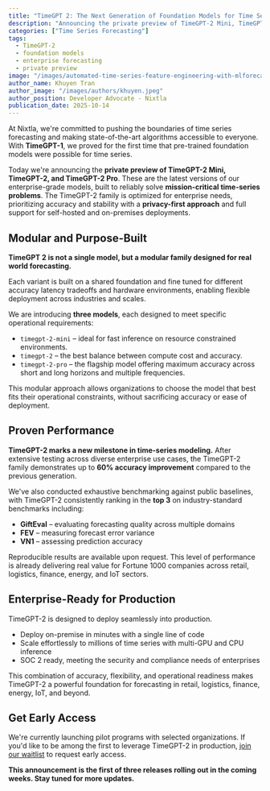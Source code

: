 ```yaml
---
title: "TimeGPT 2: The Next Generation of Foundation Models for Time Series Forecasting"
description: "Announcing the private preview of TimeGPT-2 Mini, TimeGPT-2, and TimeGPT-2 Pro—enterprise-grade foundation models with up to 60% accuracy improvement, built for mission-critical time series forecasting."
categories: ["Time Series Forecasting"]
tags:
  - TimeGPT-2
  - foundation models
  - enterprise forecasting
  - private preview
image: "/images/automated-time-series-feature-engineering-with-mlforecast/automated-feature-engineering-rolling-expanding-comparison.svg"
author_name: Khuyen Tran
author_image: "/images/authors/khuyen.jpeg"
author_position: Developer Advocate - Nixtla
publication_date: 2025-10-14
---
```


At Nixtla, we're committed to pushing the boundaries of time series forecasting and making state-of-the-art algorithms accessible to everyone. With **TimeGPT-1**, we proved for the first time that pre-trained foundation models were possible for time series.

Today we're announcing the **private preview of TimeGPT-2 Mini, TimeGPT-2, and TimeGPT-2 Pro**. These are the latest versions of our enterprise-grade models, built to reliably solve **mission-critical time-series problems**. The TimeGPT-2 family is optimized for enterprise needs, prioritizing accuracy and stability with a **privacy-first approach** and full support for self-hosted and on-premises deployments.

## Modular and Purpose-Built

**TimeGPT 2 is not a single model, but a modular family designed for real world forecasting.**

Each variant is built on a shared foundation and fine tuned for different accuracy latency tradeoffs and hardware environments, enabling flexible deployment across industries and scales.

We are introducing **three models**, each designed to meet specific operational requirements:

- `timegpt-2-mini` – ideal for fast inference on resource constrained environments.
- `timegpt-2` – the best balance between compute cost and accuracy.
- `timegpt-2-pro` – the flagship model offering maximum accuracy across short and long horizons and multiple frequencies.

This modular approach allows organizations to choose the model that best fits their operational constraints, without sacrificing accuracy or ease of deployment.

## Proven Performance

**TimeGPT-2 marks a new milestone in time-series modeling.** After extensive testing across diverse enterprise use cases, the TimeGPT-2 family demonstrates up to **60% accuracy improvement** compared to the previous generation.

We've also conducted exhaustive benchmarking against public baselines, with TimeGPT-2 consistently ranking in the **top 3** on industry-standard benchmarks including:

- **GiftEval** – evaluating forecasting quality across multiple domains
- **FEV** – measuring forecast error variance
- **VN1** – assessing prediction accuracy

Reproducible results are available upon request. This level of performance is already delivering real value for Fortune 1000 companies across retail, logistics, finance, energy, and IoT sectors.

## Enterprise-Ready for Production

TimeGPT-2 is designed to deploy seamlessly into production.

- Deploy on-premise in minutes with a single line of code
- Scale effortlessly to millions of time series with multi-GPU and CPU inference
- SOC 2 ready, meeting the security and compliance needs of enterprises

This combination of accuracy, flexibility, and operational readiness makes TimeGPT-2 a powerful foundation for forecasting in retail, logistics, finance, energy, IoT, and beyond.

## Get Early Access

We're currently launching pilot programs with selected organizations. If you'd like to be among the first to leverage TimeGPT-2 in production, [join our waitlist](https://www.nixtla.io/timegpt-2-waitlist?utm_campaign=timegpt2_announcement&utm_source=nixtla.io/blog&utm_medium=referral
) to request early access.

**This announcement is the first of three releases rolling out in the coming weeks. Stay tuned for more updates.**
